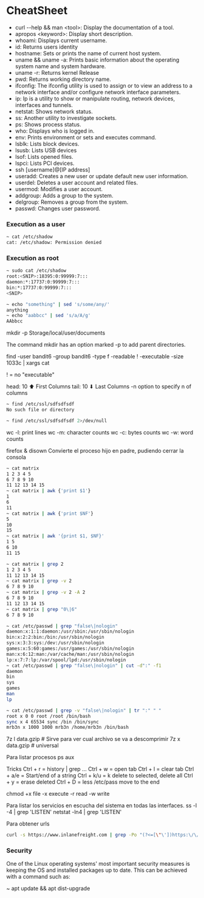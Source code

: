 # CheatSheet

* curl --help && man \<tool\>: Display the documentation of a tool.
* apropos \<keyword\>: Display short description.
* whoami: Displays current username.
* id: Returns users identity
* hostname: Sets or prints the name of current host system.
* uname && uname -a:	Prints basic information about the operating system name and system hardware.
* uname -r: Returns kernel Release
* pwd: Returns working directory name.
* ifconfig: The ifconfig utility is used to assign or to view an address to a network interface and/or configure network interface parameters.
* ip: Ip is a utility to show or manipulate routing, network devices, interfaces and tunnels.
* netstat: Shows network status.
* ss: Another utility to investigate sockets.
* ps: Shows process status.
* who: Displays who is logged in.
* env: Prints environment or sets and executes command.
* lsblk: Lists block devices.
* lsusb: Lists USB devices
* lsof: Lists opened files.
* lspci: Lists PCI devices.
* ssh [username]@[IP address]
* useradd: Creates a new user or update default new user information.
* userdel: Deletes a user account and related files.
* usermod: Modifies a user account.
* addgroup: Adds a group to the system.
* delgroup:	Removes a group from the system.
* passwd: Changes user password.

### Execution as a user
```sh
~ cat /etc/shadow
cat: /etc/shadow: Permission denied
```

### Execution as root
```sh
~ sudo cat /etc/shadow
root:<SNIP>:18395:0:99999:7:::
daemon:*:17737:0:99999:7:::
bin:*:17737:0:99999:7:::
<SNIP>
```

```sh
~ echo "something" | sed 's/some/any/'
anything
~ echo "aabbcc" | sed 's/a/A/g'
AAbbcc
```

mkdir -p Storage/local/user/documents

The command mkdir has an option marked -p to add parent directories.

find -user bandit6 -group bandit6 -type f -readable ! -executable -size 1033c | xargs cat

! = no "executable"

head: 10 ⬆ First Columns 
tail: 10 ⬇ Last Columns
-n option to specify n of columns

```sh
~ find /etc/ssl/sdfsdfsdf
No such file or directory

~ find /etc/ssl/sdfsdfsdf 2>/dev/null
```

wc -l: print lines
wc -m: character counts
wc -c: bytes counts
wc -w: word counts

firefox &
disown
Convierte el proceso hijo en padre, pudiendo cerrar la consola

```bash
~ cat matrix
1 2 3 4 5
6 7 8 9 10
11 12 13 14 15
~ cat matrix | awk {'print $1'}
1
6
11
~ cat matrix | awk {'print $NF'}
5
10
15
~ cat matrix | awk '{print $1, $NF}'
1 5
6 10
11 15
```

```bash
~ cat matrix | grep 2
1 2 3 4 5
11 12 13 14 15
~ cat matrix | grep -v 2
6 7 8 9 10
~ cat matrix | grep -v 2 -A 2
6 7 8 9 10
11 12 13 14 15
~ cat matrix | grep "0\|6"
6 7 8 9 10
```

```bash
~ cat /etc/passwd | grep "false\|nologin"
daemon:x:1:1:daemon:/usr/sbin:/usr/sbin/nologin
bin:x:2:2:bin:/bin:/usr/sbin/nologin
sys:x:3:3:sys:/dev:/usr/sbin/nologin
games:x:5:60:games:/usr/games:/usr/sbin/nologin
man:x:6:12:man:/var/cache/man:/usr/sbin/nologin
lp:x:7:7:lp:/var/spool/lpd:/usr/sbin/nologin
~ cat /etc/passwd | grep "false\|nologin" | cut -d":" -f1
daemon
bin
sys
games
man
lp
```

```bash
~ cat /etc/passwd | grep -v "false\|nologin" | tr ":" " "
root x 0 0 root /root /bin/bash
sync x 4 65534 sync /bin /bin/sync
mrb3n x 1000 1000 mrb3n /home/mrb3n /bin/bash
```

7z l data.gzip # Sirve para ver cual archivo se va a descomprimir
7z x data.gzip # universal

Para listar procesos
ps aux

Tricks
Ctrl + r = history | grep ...
Ctrl + w = open tab
Ctrl + l = clear tab
Ctrl + a/e = Start/end of a string
Ctrl + k/u = k delete to selected, delete all
Ctrl + y = erase deleted
Ctrl + D = less /etc/pass move to the end

chmod +x file
-x execute
-r read
-w write

Para listar los servicios en escucha del sistema en todas las interfaces.
ss -l -4 | grep 'LISTEN'
netstat -ln4 | grep 'LISTEN'

Para obtener urls
```bash
curl -s https://www.inlanefreight.com | grep -Po "(?<=[\"\'])https:\/\/www\.inlanefreight\.com\/.*?(?=[\"\'])"
```

### Security
One of the Linux operating systems' most important security measures is keeping the OS and installed packages up to date. This can be achieved with a command such as:

~ apt update && apt dist-upgrade

